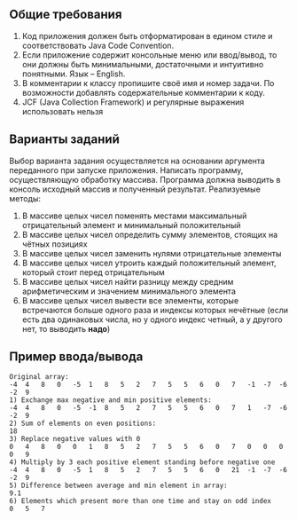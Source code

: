 ## Общие требования
1. Код приложения должен быть отформатирован в едином стиле и соответствовать Java Code Convention.
2. Если приложение содержит консольные меню или ввод/вывод, то они должны быть минимальными, достаточными и интуитивно понятными. Язык – English.
3. В комментарии к классу пропишите своё имя и номер задачи. По возможности добавлять содержательные комментарии к коду.
4. JCF (Java Collection Framework) и регулярные выражения использовать нельзя

## Варианты заданий
Выбор варианта задания осуществляется на основании аргумента переданного при запуске приложения.
Написать программу, осуществляющую обработку массива. Программа должна выводить в консоль исходный массив и полученный результат.
Реализуемые методы:
1. В массиве целых чисел поменять местами максимальный отрицательный элемент и минимальный положительный
2. В массиве целых чисел определить сумму элементов, стоящих на чётных позициях
3. В массиве целых чисел заменить нулями отрицательные элементы
4. В массиве целых чисел утроить каждый положительный элемент, который стоит перед отрицательным
5. В массиве целых чисел найти разницу между средним арифметическим и значением минимального элемента
6. В массиве целых чисел вывести все элементы, которые встречаются больше одного раза и индексы которых нечётные (если есть два одинаковых числа, но у одного индекс четный, а у другого нет, то выводить **надо**)

## Пример ввода/вывода
```
Original array:
-4	4	8	0	-5	1	8	5	2	7	5	5	6	0	7	-1	-7	-6	-2	9
1) Exchange max negative and min positive elements:
-4	4	8	0	-5	-1	8	5	2	7	5	5	6	0	7	1	-7	-6	-2	9
2) Sum of elements on even positions:
18
3) Replace negative values with 0
0	4	8	0	0	1	8	5	2	7	5	5	6	0	7	0	0	0	0	9
4) Multiply by 3 each positive element standing before negative one
-4	4	8	0	-5	1	8	5	2	7	5	5	6	0	21	-1	-7	-6	-2	9
5) Difference between average and min element in array:
9.1
6) Elements which present more than one time and stay on odd index
0	5	7
```